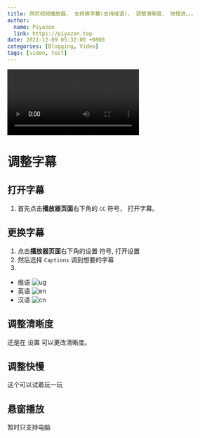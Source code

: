 ```yaml
---
title: 网页视频播放器， 支持换字幕(支持维语)， 调整清晰度， 快慢进。。。
author:
  name: Piyazon
  link: https://piyazon.top
date: 2021-12-09 05:32:00 +0800
categories: [Blogging, Video]
tags: [video, test]
---
```


<!--Add a Simple HTML5 Video tag-->
<video crossorigin="" playsinline="" data-poster="https://git.lug.ustc.edu.cn/flame3/images/-/raw/main/videos/steve.png" id="player">

<source src="https://piyazon.top/storage/assets/videos/480.mp4" type="video/mp4" size="480">

<source src="https://piyazon.top/storage/assets/videos/720.mp4" type="video/mp4" size="720">

<source src="https://piyazon.top/storage/assets/videos/1080.mp4" type="video/mp4" size="1080">

<track kind="captions" label="ئۇيغۇرچە" srclang="ug" src="https://piyazon.top/storage/assets/subtitles/ug.vtt">

<track kind="captions" label="English" srclang="en" src="https://piyazon.top/storage/assets/subtitles/en.vtt">

<track kind="captions" label="汉语" srclang="zh-CN" src="https://piyazon.top/storage/assets/subtitles/cn.vtt">
</video>




# 调整字幕

## 打开字幕

1. 首先点击**播放器页面**右下角的 `CC` 符号， 打开字幕。

## 更换字幕

1. 点击**播放器页面**右下角的设置 <span class="fa fa-cog"></span> 符号, 打开设置
2. 然后选择 `Captions` 调到想要的字幕
3. 
  - 维语 ![ug](/jekyll/posts/ug.png)
  - 英语 ![en](/jekyll/posts/en.png)
  - 汉语 ![cn](/jekyll/posts/cn.png)

## 调整清晰度

还是在 设置 <span class="fa fa-cog"></span> 可以更改清晰度。

## 调整快慢

这个可以试着玩一玩

## 悬窗播放

暂时只支持电脑
